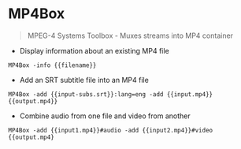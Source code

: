 # MP4Box

> MPEG-4 Systems Toolbox - Muxes streams into MP4 container

- Display information about an existing MP4 file

`MP4Box -info {{filename}}`

- Add an SRT subtitle file into an MP4 file

`MP4Box -add {{input-subs.srt}}:lang=eng -add {{input.mp4}} {{output.mp4}}`

- Combine audio from one file and video from another

`MP4Box -add {{input1.mp4}}#audio -add {{input2.mp4}}#video {{output.mp4}`
